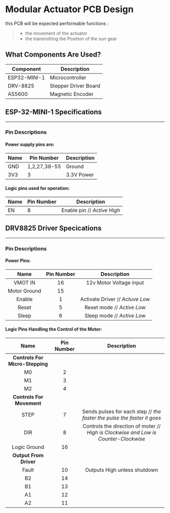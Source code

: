 # Modular Actuator PCB Design

 this PCB will be expected performable functions :

>- the movement of the actuator
>- the transmitting the Position of the sun gear

## What Components Are Used?

|Component     |Description                   |
|---------------|----------------------|
|ESP32-MINI-1| Microcontroller          |
|DRV-8825      | Stepper Driver Board|
|AS5600		 | Magnetic Encoder     |

## ESP-32-MINI-1 Specifications
---
### Pin Descriptions 

#### Power supply pins are:

|Name | Pin Number | Description|
|------|-------------|-------------|
|GND  |1,2,27,38-55|Ground        |
|3V3| 3| 3.3V Power|

#### Logic pins used for operation:

|Name | Pin Number | Description|
|------|-------------|-------------|
|EN|8| Enable pin // _Active High_|

## DRV8825 Driver Specications
---
### Pin Descriptions

#### Power Pins:
|Name | Pin Number | Description|
|:------:|:------------:|:-------------:|
|VMOT IN|16| 12v Motor Voltage input|
|Motor Ground |15    
|Enable | 1| Activate Driver // _Actuve Low_|
|Reset | 5 | Reset mode // _Active Low_|
|Sleep | 6 | Sleep mode // _Active Low_|


#### Logic Pins Handling the Control of the Motor:

|Name | Pin Number | Description|
|:------:|:------------:|:-------------:|
| **Controls For Micro-Stepping** |
|M0 | 2|
|M1 | 3|
|M2 | 4|
| **Controls For Movement**|
|STEP|7| Sends pulses for each step // _the faster the pulse the faster it goes_| 
|DIR|8| Controls the direction of moter // _High is Clockwise and Low is Counter-Clockwise_ |
|Logic Ground | 16| 
| **Output From Driver** |
|Fault| 10| Outputs High unless shutdown
|B2|14|
|B1|13|
|A1|12|
|A2|11|

